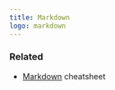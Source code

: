 ```yaml
---
title: Markdown
logo: markdown
---
```


### Related

- [Markdown][] cheatsheet

[Markdown]: https://michaelcurrin.github.io/dev-cheatsheets/cheatsheets/markdown/
